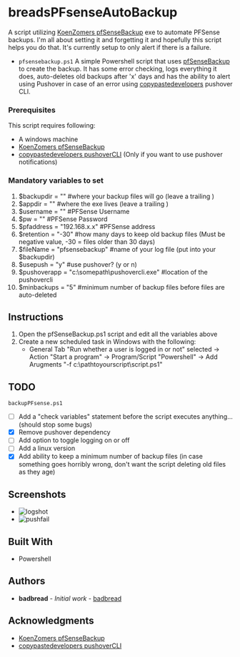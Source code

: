 # breadsPFsenseAutoBackup

A script utilizing [KoenZomers pfSenseBackup](https://github.com/KoenZomers/pfSenseBackup) exe to automate PFSense backups. 
I'm all about setting it and forgetting it and hopefully this script helps you do that. It's currently setup to only alert if there is a failure.

- ```pfsensebackup.ps1``` A simple Powershell script that uses [pfSenseBackup](https://github.com/KoenZomers/pfSenseBackup) to create the backup. It has some error checking, logs everything it does, auto-deletes old backups after 'x' days and has the ability to alert using Pushover in case of an error using [copypastedevelopers](https://github.com/copypastedeveloper/PushoverCli) pushover CLI. 

### Prerequisites

This script requires following:
- A windows machine
- [KoenZomers pfSenseBackup](https://github.com/KoenZomers/pfSenseBackup)
- [copypastedevelopers pushoverCLI](https://github.com/copypastedeveloper/PushoverCli) (Only if you want to use pushover notifications)

### Mandatory variables to set
1. $backupdir = "\" #where your backup files will go (leave a trailing \)
2. $appdir = "\" #where the exe lives (leave a trailing \)
3. $username = "" #PFSense Username
4. $pw = "" #PFSense Password
5. $pfaddress = "192.168.x.x" #PFSense address
6. $retention = "-30" #how many days to keep old backup files (Must be negative value, -30 = files older than 30 days)
7. $fileName = "pfsensebackup" #name of your log file (put into your $backupdir)
8. $usepush = "y" #use pushover? (y or n)
9. $pushoverapp = "c:\somepath\pushovercli.exe" #location of the pushovercli
10. $minbackups = "5" #minimum number of backup files before files are auto-deleted

## Instructions
1. Open the pfSenseBackup.ps1 script and edit all the variables above
2. Create a new scheduled task in Windows with the following:
   - General Tab "Run whether a user is logged in or not" selected -> Action "Start a program" -> Program/Script "Powershell" -> Add Arugments "-f c:\pathtoyourscript\script.ps1"


## TODO
```backupPFsense.ps1```
- [ ] Add a "check variables" statement before the script executes anything... (should stop some bugs)
- [x] Remove pushover dependency
- [ ] Add option to toggle logging on or off
- [ ] Add a linux version
- [x] Add ability to keep a minimum number of backup files (in case something goes horribly wrong, don't want the script deleting old files as they age)

## Screenshots
- ![logshot](logshot.png)
- ![pushfail](pfpushfailed.jpg)

## Built With
* Powershell

## Authors
* **badbread** - *Initial work* - [badbread](https://github.com/badbread)

## Acknowledgments
- [KoenZomers pfSenseBackup](https://github.com/KoenZomers/pfSenseBackup)
- [copypastedevelopers pushoverCLI](https://github.com/copypastedeveloper/PushoverCli)

